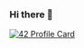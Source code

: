### Hi there 👋

[![42 Profile Card](https://1337-readme.vercel.app/api/profile?cursus=42cursus&dark=true&login=ztaouil)](https://github.com/mohouyizme/1337-readme)

<!--
**ztaouil/ztaouil** is a ✨ _special_ ✨ repository because its `README.md` (this file) appears on your GitHub profile.

<!--
  Here are some ideas to get you started:

<!-- 🔭 I’m currently working on ...
- 🌱 I’m currently learning ...
- 👯 I’m looking to collaborate on ...
- 🤔 I’m looking for help with ...
- 💬 Ask me about ...
- 📫 How to reach me: ...
- 😄 Pronouns: ...
- ⚡ Fun fact: ...
-->
